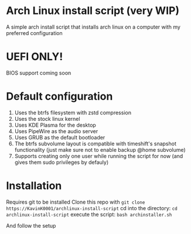 # Arch Linux install script (very WIP)
A simple arch install script that installs arch linux on a computer with my preferred configuration

# UEFI ONLY!
BIOS support coming soon

# Default configuration
1. Uses the btrfs filesystem with zstd compression
2. Uses the stock linux kernel
3. Uses KDE Plasma for the desktop
4. Uses PipeWire as the audio server
5. Uses GRUB as the default bootloader
6. The btrfs subvolume layout is compatible with timeshift's snapshot functionality (just make sure not to enable backup @home subvolume)
7. Supports creating only one user while running the script for now (and gives them sudo privileges by defauly)


# Installation

Requires git to be installed
Clone this repo with `git clone https://KavinK0001/archlinux-install-script`
cd into the directory: `cd archlinux-install-script`
execute the script: `bash archinstaller.sh`

And follow the setup
